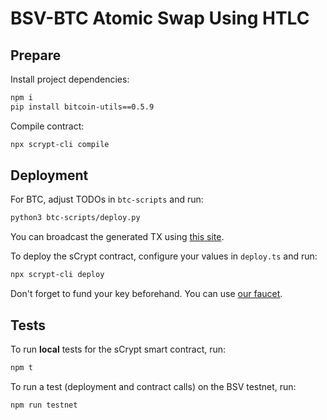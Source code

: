 # BSV-BTC Atomic Swap Using HTLC

## Prepare

Install project dependencies:

```sh
npm i
pip install bitcoin-utils==0.5.9
```

Compile contract:

```sh
npx scrypt-cli compile
```

## Deployment

For BTC, adjust TODOs in `btc-scripts` and run:

```sh
python3 btc-scripts/deploy.py
```

You can broadcast the generated TX using [this site](https://blockstream.info/tx/push).

To deploy the sCrypt contract, configure your values in `deploy.ts` and run:

```sh
npx scrypt-cli deploy
```

Don't forget to fund your key beforehand. You can use [our faucet](https://scrypt.io/faucet).

## Tests

To run **local** tests for the sCrypt smart contract, run:

```sh
npm t
```

To run a test (deployment and contract calls) on the BSV testnet, run:

```
npm run testnet
```
